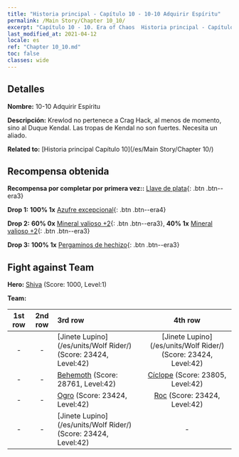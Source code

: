 ```yaml
---
title: "Historia principal - Capítulo 10 - 10-10 Adquirir Espíritu"
permalink: /Main Story/Chapter 10_10/
excerpt: "Capítulo 10 - 10. Era of Chaos  Historia principal - Capítulo 10_10. 10-10 Adquirir Espíritu"
last_modified_at: 2021-04-12
locale: es
ref: "Chapter 10_10.md"
toc: false
classes: wide
---
```


## Detalles

 **Nombre:** 10-10 Adquirir Espíritu

 **Descripción:** Krewlod no pertenece a Crag Hack, al menos de momento, sino al Duque Kendal. Las tropas de Kendal no son fuertes. Necesita un aliado.

 **Related to:** [Historia principal Capítulo 10](/es/Main Story/Chapter 10/)

## Recompensa obtenida

 **Recompensa por completar por primera vez::** [Llave de plata](/es/Items/con_693/){: .btn .btn--era3}

 **Drop 1:** **100% 1x** [Azufre excepcional](/es/Items/mat_36/){: .btn .btn--era4}

 **Drop 2:** **60% 0x** [Mineral valioso +2](/es/Items/mat_26/){: .btn .btn--era3}, **40% 1x** [Mineral valioso +2](/es/Items/mat_26/){: .btn .btn--era3}

 **Drop 3:** **100% 1x** [Pergaminos de hechizo](/es/Items/con_694/){: .btn .btn--era3}


## Fight against Team
 **Hero:** [Shiva](/es/heroes/Shiva/) (Score: 1000, Level:1)

 **Team:**


  | 1st row | 2nd row | 3rd row | 4th row |
  |:----:|:----:|:----|:----:|
  | - | - | [Jinete Lupino](/es/units/Wolf Rider/) (Score: 23424, Level:42)  | [Jinete Lupino](/es/units/Wolf Rider/) (Score: 23424, Level:42)  |
  | - | - | [Behemoth](/es/units/Behemoth/) (Score: 28761, Level:42)  | [Cíclope](/es/units/Cyclops/) (Score: 23805, Level:42)  |
  | - | - | [Ogro](/es/units/Ogre/) (Score: 23424, Level:42)  | [Roc](/es/units/Roc/) (Score: 23424, Level:42)  |
  | - | - | [Jinete Lupino](/es/units/Wolf Rider/) (Score: 23424, Level:42)  | - |


